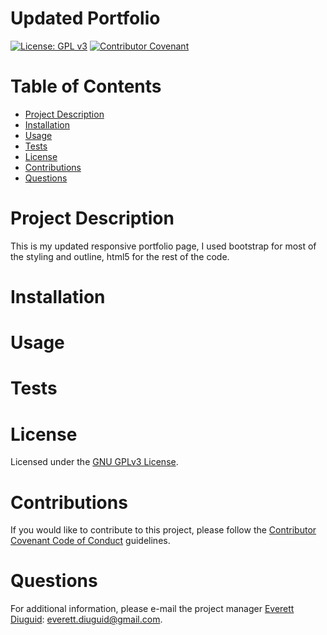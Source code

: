 # Updated Portfolio 
  [![License: GPL v3](https://img.shields.io/badge/License-GPLv3-blue.svg)](https://www.gnu.org/licenses/gpl-3.0) [![Contributor Covenant](https://img.shields.io/badge/Contributor%20Covenant-v2.0%20adopted-ff69b4.svg)](https://www.contributor-covenant.org/version/2/0/code_of_conduct/)
  # Table of Contents
  * [Project Description](#project-description)
  * [Installation](#installation)
  * [Usage](#usage)
  * [Tests](#tests)
  * [License](#license)
  * [Contributions](#contributions)
  * [Questions](#questions)
  # Project Description
  This is my updated responsive portfolio page, I used bootstrap for most of the styling and outline, html5 for the rest of the code.   
  # Installation
  
  # Usage
  
  # Tests
  
  # License
  Licensed under the [GNU GPLv3 License](https://spdx.org/licenses/GPL-3.0-or-later.html).
  # Contributions
  If you would like to contribute to this project, please follow the [Contributor Covenant Code of Conduct](https://www.contributor-covenant.org/version/2/0/code_of_conduct/) guidelines.
  # Questions
  For additional information, please e-mail the project manager [Everett Diuguid](https://github.com/undefined/): everett.diuguid@gmail.com.  
